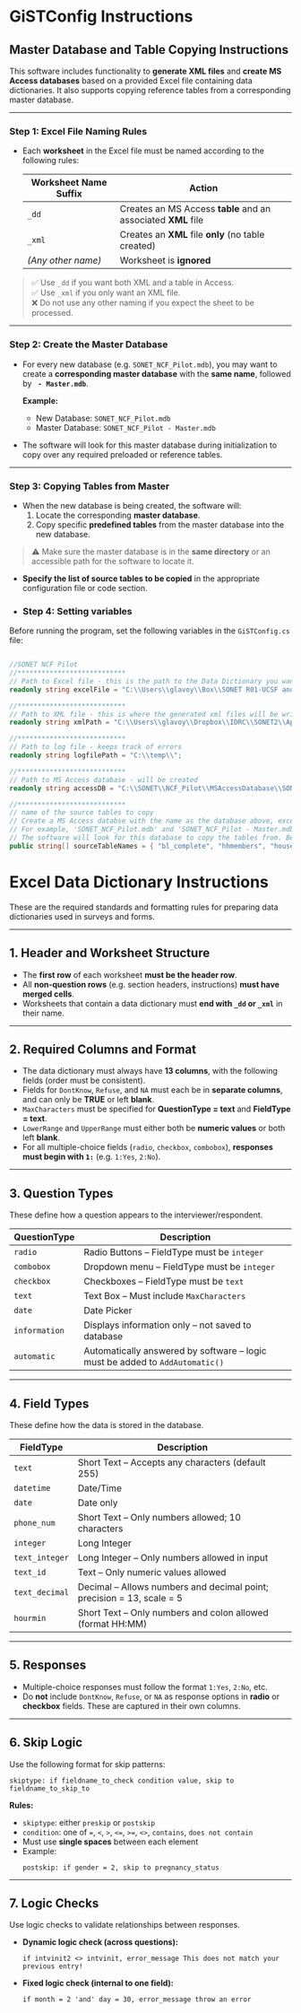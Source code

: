 ﻿# GiSTConfig Instructions


## Master Database and Table Copying Instructions

This software includes functionality to **generate XML files** and **create MS Access databases** based on a provided Excel file containing data dictionaries. It also supports copying reference tables from a corresponding master database.

---

### Step 1: Excel File Naming Rules

- Each **worksheet** in the Excel file must be named according to the following rules:
  
  | Worksheet Name Suffix | Action |
  |------------------------|--------|
  | `_dd`                 | Creates an MS Access **table** and an associated **XML** file |
  | `_xml`               | Creates an **XML** file **only** (no table created) |
  | *(Any other name)*    | Worksheet is **ignored** |

> ✅ Use `_dd` if you want both XML and a table in Access.  
> ✅ Use `_xml` if you only want an XML file.  
> ❌ Do not use any other naming if you expect the sheet to be processed.

---

### Step 2: Create the Master Database

- For every new database (e.g. `SONET_NCF_Pilot.mdb`), you may want to create a **corresponding master database** with the **same name**, followed by **` - Master.mdb`**.

  **Example:**
  - New Database: `SONET_NCF_Pilot.mdb`
  - Master Database: `SONET_NCF_Pilot - Master.mdb`

- The software will look for this master database during initialization to copy over any required preloaded or reference tables.

---

### Step 3: Copying Tables from Master

- When the new database is being created, the software will:
  1. Locate the corresponding **master database**.
  2. Copy specific **predefined tables** from the master database into the new database.

> ⚠️ Make sure the master database is in the **same directory** or an accessible path for the software to locate it.

- **Specify the list of source tables to be copied** in the appropriate configuration file or code section.


- ### Step 4: Setting variables
Before running the program, set the following variables in the `GiSTConfig.cs` file:


```csharp

//SONET NCF Pilot
//***************************
// Path to Excel file - this is the path to the Data Dictionary you want to use
readonly string excelFile = "C:\\Users\\glavoy\\Box\\SONET R01-UCSF and IDRC\\PILOTS- current 2025\\Pilot 1- Network case finding\\Final instruments\\SONET Data Dictionary NCF Surveys 2025-04-08.xlsx";

//***************************
// Path to XML file - this is where the generated xml files will be written
readonly string xmlPath = "C:\\Users\\glavoy\\Dropbox\\IDRC\\SONET2\\Applications\\sonet_ncf_pilot\\xml\\";

//***************************
// Path to log file - keeps track of errors
readonly string logfilePath = "C:\\temp\\";

//***************************
// Path to MS Access database - will be created
readonly string accessDB = "C:\\SONET\\NCF_Pilot\\MSAccessDatabase\\SONET_NCF_Pilot.mdb";

//***************************
// name of the source tables to copy
// Create a MS Access databse with the name as the database above, except with " - master" appended to the name
// For example, 'SONET_NCF_Pilot.mdb' and 'SONET_NCF_Pilot - Master.mdb'
// The software will look for this database to copy the tables from. Below is a list of tables you want to copy from the 'master' to the newly created MS Access databse.
public string[] sourceTableNames = { "bl_complete", "hhmembers", "households", "sn_complete", "tb_cases", "villages", "fingerprints", "config", "formchanges", "audittrail" };
```



# Excel Data Dictionary Instructions

These are the required standards and formatting rules for preparing data dictionaries used in surveys and forms.

---

## 1. Header and Worksheet Structure

- The **first row** of each worksheet **must be the header row**.
- All **non-question rows** (e.g. section headers, instructions) **must have merged cells**.
- Worksheets that contain a data dictionary must **end with `_dd` or `_xml`** in their name.

---

## 2. Required Columns and Format

- The data dictionary must always have **13 columns**, with the following fields (order must be consistent).
- Fields for `DontKnow`, `Refuse`, and `NA` must each be in **separate columns**, and can only be **TRUE** or left **blank**.
- `MaxCharacters` must be specified for **QuestionType = text** and **FieldType = text**.
- `LowerRange` and `UpperRange` must either both be **numeric values** or both left **blank**.
- For all multiple-choice fields (`radio`, `checkbox`, `combobox`), **responses must begin with `1:`** (e.g. `1:Yes`, `2:No`).

---

## 3. Question Types

These define how a question appears to the interviewer/respondent.

| **QuestionType** | **Description** |
|------------------|------------------|
| `radio`          | Radio Buttons – FieldType must be `integer` |
| `combobox`       | Dropdown menu – FieldType must be `integer` |
| `checkbox`       | Checkboxes – FieldType must be `text` |
| `text`           | Text Box – Must include `MaxCharacters` |
| `date`           | Date Picker |
| `information`    | Displays information only – not saved to database |
| `automatic`      | Automatically answered by software – logic must be added to `AddAutomatic()` |

---

## 4. Field Types

These define how the data is stored in the database.

| **FieldType**   | **Description** |
|------------------|------------------|
| `text`           | Short Text – Accepts any characters (default 255) |
| `datetime`       | Date/Time |
| `date`           | Date only |
| `phone_num`      | Short Text – Only numbers allowed; 10 characters |
| `integer`        | Long Integer |
| `text_integer`   | Long Integer – Only numbers allowed in input |
| `text_id`        | Text – Only numeric values allowed |
| `text_decimal`   | Decimal – Allows numbers and decimal point; precision = 13, scale = 5 |
| `hourmin`        | Short Text – Only numbers and colon allowed (format HH:MM) |

---

## 5. Responses

- Multiple-choice responses must follow the format `1:Yes`, `2:No`, etc.
- Do **not** include `DontKnow`, `Refuse`, or `NA` as response options in **radio** or **checkbox** fields. These are captured in their own columns.

---

## 6. Skip Logic

Use the following format for skip patterns:

```
skiptype: if fieldname_to_check condition value, skip to fieldname_to_skip_to
```

**Rules:**
- `skiptype`: either `preskip` or `postskip`
- `condition`: one of `=`, `<`, `>`, `<=`, `>=`, `<>`, `contains`, `does not contain`
- Must use **single spaces** between each element
- Example:  
  ```
  postskip: if gender = 2, skip to pregnancy_status
  ```

---

## 7. Logic Checks

Use logic checks to validate relationships between responses.

- **Dynamic logic check (across questions):**  
  ```
  if intvinit2 <> intvinit, error_message This does not match your previous entry!
  ```

- **Fixed logic check (internal to one field):**  
  ```
  if month = 2 'and' day = 30, error_message throw an error
  ```

